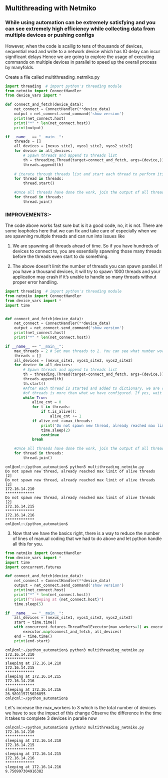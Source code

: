 ## Multithreading with Netmiko
### While using automation can be extremely satisfying and you can see extremely high efficiency while collecting data from multiple devices or pushing configs
However, when the code is scallig to tens of thousands of devices, sequential read and write to a network device which has IO delay can incur significant delays
Hence we are going to explore the usage of executing commands on multiple devices in parallel to speed up the overall process by manyfolds.

Create a file called multithreading_netmiko.py

```py
import threading  # import python's threading module
from netmiko import ConnectHandler
from device_vars import *

def connect_and_fetch(device_data):
    net_connect = ConnectHandler(**device_data)
    output = net_connect.send_command('show version')
    print(net_connect.host)
    print("*" * len(net_connect.host))
    print(output)

if __name__ == "__main__":
    threads = []
    all_devices = [nexus_site1, vyos1_site2, vyos2_site2]
    for device in all_devices:
        # Spawn threads and append to threads list
        th = threading.Thread(target=connect_and_fetch, args=(device,))
        threads.append(th)
    
    # iterate through threads list and start each thread to perform its task
    for thread in threads:
        thread.start()

    #Once all threads have done the work, join the output of all threads to return the final output.
    for thread in threads:
        thread.join()
```

### IMPROVEMENTS:-

The code above works fast sure but is it a good code, no, it is not. There are some loopholes here that we can fix and take care of especially when we are spawning multiple threads and can run into issues like

1. We are spawning all threads ahead of time. So if you have hundreds of devices to connect to, you are essentially spawning those many threads before the threads even start to do something.

2. The above doesn’t limit the number of threads you can spawn parallel. If you have a thousand devices, it will try to spawn 1000 threads and your application may crash if it’s unable to handle so many threads without proper error handling.

```py
import threading  # import python's threading module
from netmiko import ConnectHandler
from device_vars import *
import time


def connect_and_fetch(device_data):
    net_connect = ConnectHandler(**device_data)
    output = net_connect.send_command('show version')
    print(net_connect.host)
    print("*" * len(net_connect.host))

if __name__ == "__main__":
    max_threads = 2 # Set max threads to 2. You can see what number works best for you.
    threads = []
    all_devices = [nexus_site1, vyos1_site2, vyos2_site2]
    for device in all_devices:
        # Spawn threads and append to threads list
        th = threading.Thread(target=connect_and_fetch, args=(device,))
        threads.append(th)
        th.start()
        #After each thread is started and added to dictionary, we are checking if the total number
        #of threads is more than what we have configured. If yes, wait or else continue
        while True:
            alive_cnt = 0
            for t in threads:
                if t.is_alive():
                    alive_cnt += 1
            if alive_cnt >=max_threads:
                print('Do not spawn new thread, already reached max limit of alive threads [%s]' % alive_cnt)
                time.sleep(2)
                continue
            break

    #Once all threads have done the work, join the output of all threads to return the final output.
    for thread in threads:
        thread.join()
```

```text
cml@cml:~/python_automation$ python3 multithreading_netmiko.py 
Do not spawn new thread, already reached max limit of alive threads [2]
Do not spawn new thread, already reached max limit of alive threads [2]
172.16.14.210
*************
Do not spawn new thread, already reached max limit of alive threads [2]
172.16.14.215
*************
172.16.14.216
*************
cml@cml:~/python_automation$ 
```

3. Now that we have the basics right, there is a way to reduce the number of lines of manual coding that we had to do above and let python handle all this for you.

```py
from netmiko import ConnectHandler
from device_vars import *
import time
import concurrent.futures

def connect_and_fetch(device_data):
    net_connect = ConnectHandler(**device_data)
    output = net_connect.send_command('show version')
    print(net_connect.host)
    print("*" * len(net_connect.host))
    print(f"sleeping at {net_connect.host}")
    time.sleep(5)

if __name__ == "__main__":
    all_devices = [nexus_site1, vyos1_site2, vyos2_site2]
    start = time.time()
    with concurrent.futures.ThreadPoolExecutor(max_workers=1) as executor:
        executor.map(connect_and_fetch, all_devices)
    end = time.time()
    print(end-start)

```

```text
cml@cml:~/python_automation$ python3 multithreading_netmiko.py 
172.16.14.210
*************
sleeping at 172.16.14.210
172.16.14.215
*************
sleeping at 172.16.14.215
172.16.14.216
*************
sleeping at 172.16.14.216
26.989115715026855
cml@cml:~/python_automation$ 
```

Let's increase the max_workers to 3 which is the total number of devices we have to see the impact of this change
Observe the difference in the time it takes to complete 3 devices in paralle now

```text
cml@cml:~/python_automation$ python3 multithreading_netmiko.py 
172.16.14.210
*************
sleeping at 172.16.14.210
172.16.14.215
*************
sleeping at 172.16.14.215
172.16.14.216
*************
sleeping at 172.16.14.216
9.750997304916382
```
